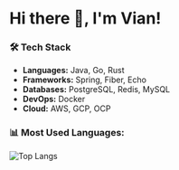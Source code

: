 # Hi there 👋, I'm Vian!

### 🛠 Tech Stack
- **Languages:** Java, Go, Rust
- **Frameworks:** Spring, Fiber, Echo
- **Databases:** PostgreSQL, Redis, MySQL
- **DevOps:** Docker
- **Cloud:** AWS, GCP, OCP

### 📊 Most Used Languages:
![Top Langs](https://github-readme-stats.vercel.app/api/top-langs/?username=viaannn&layout=compact&theme=radical)
